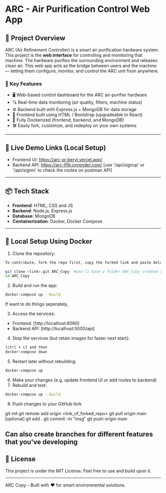 # ARC - Air Purification Control Web App

## 🌱 Project Overview

ARC (Air Refinement Controller) is a smart air purification hardware system. This project is the **web interface** for controlling and monitoring that machine.
The hardware purifies the surrounding environment and releases clean air. This web app acts as the bridge between users and the machine — letting them configure, monitor, and control the ARC unit from anywhere.

### 🧩 Key Features

* 🖥️ Web-based control dashboard for the ARC air-purifier hardware
* 🔍 Real-time data monitoring (air quality, filters, machine status)
* ⚙️ Backend built with Express.js + MongoDB for data storage
* 🎨 Frontend built using HTML / Bootstrap (upgradeable to React)
* 🐳 Fully Dockerized (frontend, backend, and MongoDB)
* 🛠️ Easily fork, customize, and redeploy on your own systems

---

## 🔗 Live Demo Links (Local Setup)

* Frontend UI: https://arc-pi-beryl.vercel.app/
* Backend API: https://arc-tf9r.onrender.com/  [use '/api/signup' or '/api/signin' to check the routes on postman API]


---

## 📦 Tech Stack

* **Frontend**: HTML, CSS and JS
* **Backend**: Node.js, Express.js
* **Database**: MongoDB
* **Containerization**: Docker, Docker Compose

---

## 🧪 Local Setup Using Docker

1. Clone the repository:

```bash
To contribute, fork the repo first, copy the forked link and paste below

git clone <link>.git ARC_Copy  #you'll have a folder ARC_Copy created with the folders in original repo
cd ARC_Copy
```

2. Build and run the app:

```bash
docker-compose up --build
```

If want to do things seperately, 

3. Access the services:

* Frontend: [http://localhost:8080]
* Backend API: [http://localhost:5000/api]

4. Stop the services (but retain images for faster next start):

```bash
[ctrl + c] and then 
docker-compose down
```

5. Restart later without rebuilding:

```bash
docker-compose up
```

6. Make your changes (e.g. update frontend UI or add routes to backend)
7. Rebuild and test:

```bash
docker-compose up --build
```

8. Push changes to your GitHub fork 

git init
git remote add origin <link_of_forked_repo>
git pull origin main [optional]
git add .
git commit -m "msg"
git push origin main

Can also create branches for different features that you've developing
---

## 📜 License

This project is under the MIT License. Feel free to use and build upon it.

---

ARC Copy - Built with ❤️ for smart environmental solutions.
